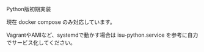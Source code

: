 Python版初期実装

現在 docker compose のみ対応しています。

VagrantやAMIなど、systemdで動かす場合は isu-python.service を参考に自力でサービス化してください。
